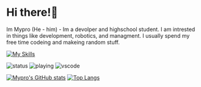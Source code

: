 # Hi there!👋
Im Mypro (He - him) - Im a devolper and highschool student. I am intrested in things like development, robotics, and managment. I usually spend my free time codeing and makeing random stuff.

[![My Skills](https://skillicons.dev/icons?i=codepen,docker,py,js,raspberrypi,css,vscode,html)](https://skillicons.dev)

![status](https://nocache.advaith.workers.dev?url=https://img.shields.io/endpoint?url=https://dev.discordprofiles.me/api/badge/status/1186335265212604567?simple=true)
![playing](https://nocache.advaith.workers.dev?url=https://img.shields.io/endpoint?url=https://dev.discordprofiles.me/api/badge/playing/1186335265212604567)
![vscode](https://nocache.advaith.workers.dev?url=https://img.shields.io/endpoint?url=https://dev.discordprofiles.me/api/badge/vscode/1186335265212604567)

[![Mypro's GitHub stats](https://github-readme-stats.vercel.app/api?username=JimmyTarson&theme=blueberry&line_height=20&hide_border=true)](https://github.com/JimmyTarson/)
[![Top Langs](https://github-readme-stats.vercel.app/api/top-langs/?username=JimmyTarson&theme=blueberry&hide_border=true&layout=compact)](https://github.com/JimmyTarson/)
